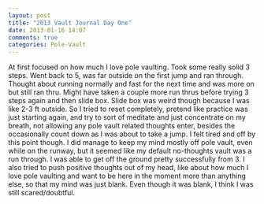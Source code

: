 ```yaml
---
layout: post
title: "2013 Vault Journal Day One"
date: 2013-01-16 14:07
comments: true
categories: Pole-Vault
---
```


At first focused on how much I love pole vaulting. Took some really solid 3 steps. Went back to 5, was far outside on the first jump and ran through. Thought about running normally and fast for the next time and was more on but still ran thru. Might have taken a couple more run thrus before trying 3 steps again and then slide box. Slide box was weird though because I was like 2-3 ft outside. So I tried to reset completely, pretend like practice was just starting again, and try to sort of meditate and just concentrate on my breath, not allowing any pole vault related thoughts enter, besides the occasionally count down as I was about to take a jump. I felt tired and off by this point though. I did manage to keep my mind mostly off pole vault, even while on the runway, but it seemed like my default no-thoughts vault was a run through. I was able to get off the ground pretty successfully from 3. I also tried to push positive thoughts out of my head, like about how much I love pole vaulting and want to be here in the moment more than anything else, so that my mind was just blank. Even though it was blank, I think I was still scared/doubtful.
